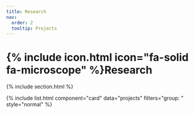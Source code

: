 ```yaml
---
title: Research
nav:
  order: 2
  tooltip: Projects
---
```


# {% include icon.html icon="fa-solid fa-microscope" %}Research

{% include section.html %}

{% include list.html component="card" data="projects" filters="group: " style="normal" %}


